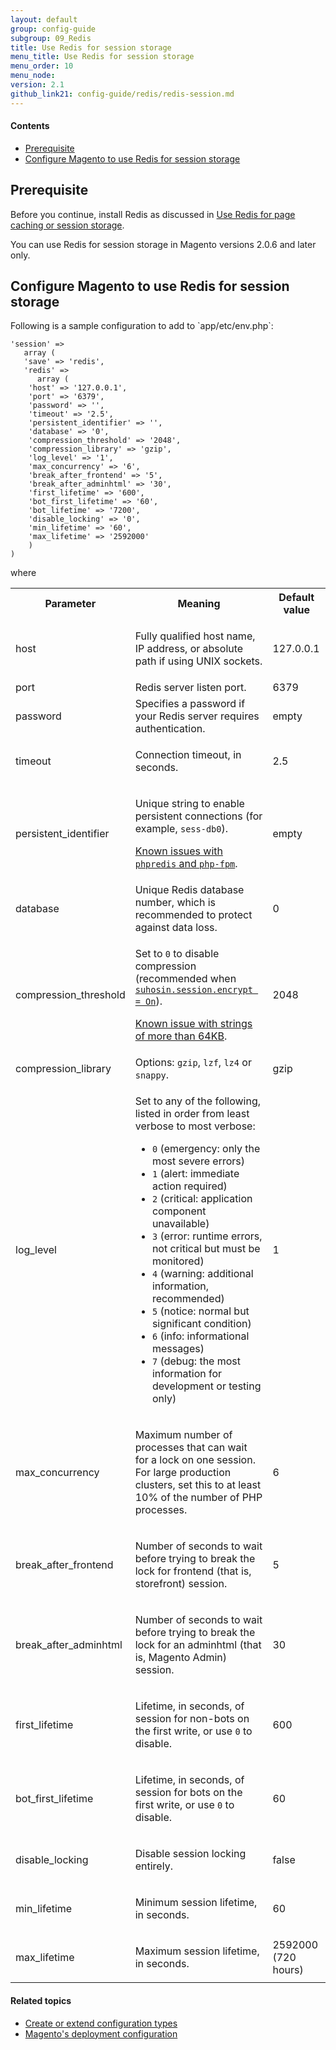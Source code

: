 ```yaml
---
layout: default
group: config-guide
subgroup: 09_Redis
title: Use Redis for session storage
menu_title: Use Redis for session storage
menu_order: 10
menu_node: 
version: 2.1
github_link21: config-guide/redis/redis-session.md
---
```


#### Contents
*	<a href="#reds-cache-prereq">Prerequisite</a>
*	<a href="#config-redis-config">Configure Magento to use Redis for session storage</a>

<h2 id="reds-cache-prereq">Prerequisite</h2>
Before you continue, install Redis as discussed in <a href="{{ site.gdeurl21 }}config-guide/redis/config-redis.html">Use Redis for page caching or session storage</a>.

<div class="bs-callout bs-callout-info" id="info">
<span class="glyphicon-class">
  <p>You can use Redis for session storage in Magento versions 2.0.6 and later only.</p></span>
</div>

<h2 id="config-redis-config">Configure Magento to use Redis for session storage</h2>
Following is a sample configuration to add to `<your Magento install dir>app/etc/env.php`:

    'session' => 
       array (
       'save' => 'redis',
       'redis' => 
          array (
		'host' => '127.0.0.1',
		'port' => '6379',
		'password' => '',
		'timeout' => '2.5',
		'persistent_identifier' => '',
		'database' => '0',
		'compression_threshold' => '2048',
		'compression_library' => 'gzip',
		'log_level' => '1',
		'max_concurrency' => '6',
		'break_after_frontend' => '5',
		'break_after_adminhtml' => '30',
		'first_lifetime' => '600',
		'bot_first_lifetime' => '60',
		'bot_lifetime' => '7200',
		'disable_locking' => '0',
		'min_lifetime' => '60',
		'max_lifetime' => '2592000'
        )
    )

where

<table>
<tbody>
	<tr>
		<th>Parameter</th>
		<th>Meaning</th>
		<th>Default value</th>
	</tr>
<tr>
	<td>host</td>
	<td><p>Fully qualified host name, IP address, or absolute path if using UNIX sockets.</p></td>
	<td>127.0.0.1</td>
</tr>
<tr>
	<td>port</td>
	<td>Redis server listen port.</td>
	<td>6379</td>
</tr>
<tr>
	<td>password</td>
	<td>Specifies a password if your Redis server requires authentication.</td>
	<td>empty</td>
</tr>
<tr>
	<td>timeout</td>
	<td><p>Connection timeout, in seconds.</p></td>
	<td>2.5</td>
</tr>
<tr>
	<td>persistent_identifier</td>
	<td><p>Unique string to enable persistent connections (for example, <code>sess-db0</code>).</p>
		<p><a href="https://github.com/nicolasff/phpredis/issues/70" target="_blank">Known issues with <code>phpredis</code> and <code>php-fpm</code></a>.</p></td>
	<td>empty</td>
</tr>
<tr>
	<td>database</td>
	<td>Unique Redis database number, which is recommended to protect against data loss.</td>
	<td>0</td>
</tr>
<tr>
	<td>compression_threshold</td>
	<td><p>Set to <code>0</code> to disable compression (recommended when <a href="http://suhosin.org/stories/howtos.html#encryption-features" target="_blank"><code>suhosin.session.encrypt = On</code></a>).</p>
	<p><a href="https://github.com/colinmollenhour/Cm_Cache_Backend_Redis/issues/18" target="_blank">Known issue with strings of more than 64KB</a>.</p></td>
		<td>2048</td>
</tr>
<tr>
	<td>compression_library</td>
	<td>Options: <code>gzip</code>, <code>lzf</code>, <code>lz4</code> or <code>snappy</code>.</td>
	<td>gzip</td>
</tr>
<tr>
	<td>log_level</td>
	<td><p>Set to any of the following, listed in order from least verbose to most verbose:</p>
		<ul><li><code>0</code> (emergency: only the most severe errors)</li>
			<li><code>1</code> (alert: immediate action required)</li>
			<li><code>2</code> (critical: application component unavailable)</li>
			<li><code>3</code> (error: runtime errors, not critical but must be monitored)</li>
			<li><code>4</code> (warning: additional information, recommended)</li>
			<li><code>5</code> (notice: normal but significant condition)</li>
			<li><code>6</code> (info: informational messages)</li>
			<li><code>7</code> (debug: the most information for development or testing only)</li></ul></td>
	<td>1</td>
</tr>
<tr>
	<td>max_concurrency</td>
	<td><p>Maximum number of processes that can wait for a lock on one session. For large production clusters, set this  to at least 10% of the number of PHP processes.</p></td>
	<td>6</td>
</tr>
<tr>
	<td>break_after_frontend</td>
	<td><p>Number of seconds to wait before trying to break the lock for frontend (that is, storefront) session.</p></td>
	<td>5</td>
</tr>
<tr>
	<td>break_after_adminhtml</td>
	<td><p>Number of seconds to wait before trying to break the lock for an adminhtml (that is, Magento Admin) session.</p></td>
	<td>30</td>
</tr>
<tr>
	<td>first_lifetime</td>
	<td><p>Lifetime, in seconds, of session for non-bots on the first write, or use <code>0</code> to disable.</p></td>
	<td>600</td>
</tr>
<tr>
	<td>bot_first_lifetime</td>
	<td><p>Lifetime, in seconds, of session for bots on the first write, or use <code>0</code> to disable.</p></td>
	<td>60</td>
</tr>
<tr>
	<td>disable_locking</td>
	<td><p>Disable session locking entirely.</p></td>
	<td>false</td>
</tr>
<tr>
	<td>min_lifetime</td>
	<td><p>Minimum session lifetime, in seconds.</p></td>
	<td>60</td>
</tr>
<tr>
	<td>max_lifetime</td>
	<td><p>Maximum session lifetime, in seconds.</p></td>
	<td>2592000 (720 hours)</td>
</tr>
</tbody>
</table>

#### Related topics

 *  <a href="{{ site.gdeurl21 }}config-guide/config/config-create.html">Create or extend configuration types</a>
 *  <a href="{{ site.gdeurl21 }}config-guide/config/config-php.html">Magento's deployment configuration</a>
